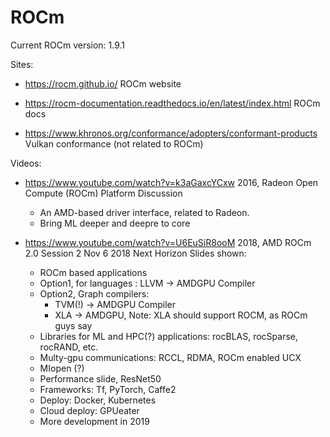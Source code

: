 ROCm
====

Current ROCm version: 1.9.1

Sites:

* https://rocm.github.io/
  ROCm website

* https://rocm-documentation.readthedocs.io/en/latest/index.html
  ROCm docs

* https://www.khronos.org/conformance/adopters/conformant-products
  Vulkan conformance (not related to ROCm)

Videos:

* https://www.youtube.com/watch?v=k3aGaxcYCxw
  2016, Radeon Open Compute (ROCm) Platform Discussion
  - An AMD-based driver interface, related to Radeon.
  - Bring ML deeper and deepre to core

* https://www.youtube.com/watch?v=U6EuSiR8ooM
  2018, AMD ROCm 2.0 Session 2 Nov 6 2018 Next Horizon
  Slides shown:
  - ROCm based applications
  - Option1, for languages : LLVM -> AMDGPU Compiler
  - Option2, Graph compilers:
    * TVM(!) -> AMDGPU Compiler
    * XLA -> AMDGPU, Note: XLA should support ROCM, as ROCm guys say
  - Libraries for ML and HPC(?) applications: rocBLAS, rocSparse, rocRAND, etc.
  - Multy-gpu communications: RCCL, RDMA, ROCm enabled UCX
  - MIopen (?)
  - Performance slide, ResNet50
  - Frameworks: Tf, PyTorch, Caffe2
  - Deploy: Docker, Kubernetes
  - Cloud deploy: GPUeater
  - More development in 2019
